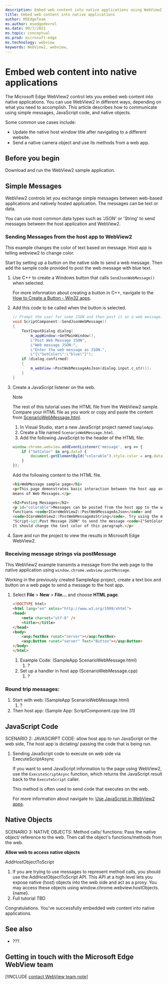 ```yaml
---
description: Embed web content into native applications using WebView2 
title: Embed web content into native applications
author: MSEdgeTeam
ms.author: msedgedevrel
ms.date: 09/7/2021
ms.topic: conceptual
ms.prod: microsoft-edge
ms.technology: webview
keywords: WebView2, webview, 
---
```

# Embed web content into native applications  

The Microsoft Edge WebView2 control lets you embed web content into native applications. You can use WebView2 in different ways, depending on what you need to accomplish. This article describes how to communicate using simple messages, JavaScript code, and native objects.

Some common use cases include:
* Update the native host window title after navigating to a different website.
* Send a native camera object and use its methods from a web app.

## Before you begin

Download and run the WebView2 sample application. 


## Simple Messages

WebView2 controls let you exchange simple messages between web-based applications and natively hosted application. The messages can be text or data.

You can use most common data types such as 'JSON' or 'String' to send messages between the host application and WebView2.

### Sending Messages from the host app to WebView2

This example changes the color of text based on message. Host app is telling webview2 to change color.

Start by setting up a button on the native side to send a web message. Then add the sample code provided to post the web message with blue text.

1. Use C++ to create a Windows button that calls `SendJsonWebMessage()` when selected.

    For more information about creating a button in C++, navigate to the [How to Create a Button - Win32 apps][CreateButtonWin32].

1. Add this code to be called when the button is selected.

	```cpp
	// Prompt the user for some JSON and then post it as a web message.
	void ScriptComponent::SendJsonWebMessage()
	{
	    TextInputDialog dialog(
	        m_appWindow->GetMainWindow(),
	        L"Post Web Message JSON",
	        L"Web message JSON:",
	        L"Enter the web message as JSON.",
	        L"{\"SetColor\":\"blue\"}");
	    if (dialog.confirmed)
	    {
	        m_webView->PostWebMessageAsJson(dialog.input.c_str());
	    }
	}
    ```

1. Create a JavaScript listener on the web.

    > [!NOTE] 
    > The rest of this tutorial uses the HTML file from the WebView2 sample. Compare your HTML file as you work or copy and paste the content from [ScenarioWebMessage.html][ScenarioWebMessageHTML].

	1. In Visual Studio, start a new JavaScript project named `SampleApp`.
    1. Create a file named `ScenarioWebMessage.html`.
    1. Add the following JavaScript to the header of the HTML file:

    ```JavaScript
    window.chrome.webview.addEventListener('message', arg => {
        if ("SetColor" in arg.data) {
            document.getElementById("colorable").style.color = arg.data.SetColor;
        }
    });
    ```

    Add the following content to the HTML file.

    ```html
	<h1>WebMessage sample page</h1>
    <p>This page demonstrates basic interaction between the host app and the webview by
    means of Web Messages.</p>

    <h2>Posting Messages</h2>
    <p id="colorable">Messages can be posted from the host app to the webview using the
    functions <code>ICoreWebView2::PostWebMessageAsJson</code> and
    <code>ICoreWebView2::PostWebMessageAsString</code>. Try using the menu item
    "Script-&gt;Post Message JSON" to send the message <code>{"SetColor":"blue"}</code>.
    It should change the text color of this paragraph.</p>
	```

1. Save and run the project to view the results in Microsoft Edge WebView2.

### Receiving message strings via postMessage

This WebView2 example transmits a message from the web page to the native application using `window.chrome.webview.postMessage`.

Working in the previously created SampleApp project, create a text box and button on a web page to send a message to the host app.

1. Select **File** > **New** > **File...** and choose **HTML page**.

    ```html
    <!DOCTYPE html>
    <html lang="en" xmlns="http://www.w3.org/1999/xhtml">
    <head>
        <meta charset="utf-8" />
        <title></title>
    </head>
    <body>
        <asp:TextBox runat="server"></asp:TextBox>
        <asp:Button runat="server" Text="Button"></asp:Button>
    </body>
    </html>
    ```

	1. Example Code: (SampleApp ScenarioWebMessage.html)
		1. ?
	1. Set up a handler in host app (ScenarioWebMessage.cpp)
		1. ? 
### Round trip messages:
1. Start with web: (SampleApp ScenarioWebMessage.html)
	1. ? 
1. Then host app: (Sample App: ScriptComponent.cpp line 31)

## JavaScript Code

SCENARIO 2: JAVASCIRPT CODE:  allow host app to run JavaScript on the web side, 
The host app is dictating/ passing the code that is being run. 


1. Sending JavaScript code to execute on web side via ExecuteScriptAsync

	If you want to send JavaScript information to the page using WebView2, use the `ExecuteScriptAsync` function, which returns the JavaScript result back to the `ExecuteScript` caller. 
	
	This method is often used to send code that executes on the web.
	
	For more information about navigate to: [Use JavaScript in WebView2 apps][UseJavaScriptInWebView2Apps].


## Native Objects


SCENARIO 3: NATIVE OBJECTS: Method calls/ functions: 
Pass the native object/ reference to the web. Then call the object's functions/methods from the web.

**Allow web to access native objects**

AddHostObjectToScript

1. If you are trying to use messages to represent method calls, you should use the AddHostObjectToScript API. This API at a high level lets you expose native (host) objects into the web side and act as a proxy. You may access these objects using window.chrome.webview.hostObjects.{name}.
1. Full tutorial TBD






Congratulations.  You've successfully embedded web content into native applications.  



## See also  

* ???.
    
## Getting in touch with the Microsoft Edge WebView team  

[!INCLUDE [contact WebView team note](../includes/contact-webview-team-note.md)]  

<!-- links -->  
[CreateButtonWin32]: ../../../../windows/win32/controls/create-a-button "How to Create a Button - Win32 apps | Microsoft Docs"  

[ScenarioWebMessageHTML]: https://github.com/MicrosoftEdge/WebView2Samples/blob/a12bfcc2bc8a1155529c35c7bd4645036f492ca0/SampleApps/WebView2APISample/assets/ScenarioWebMessage.html "ScenarioWebMessage HTML | GitHub Microsoft Edge WebView2 Samples"


[UseJavaScriptInWebView2Apps]: /javascript "Use JavaScript in WebView2 apps - Microsoft Edge Development | Microsoft Docs"